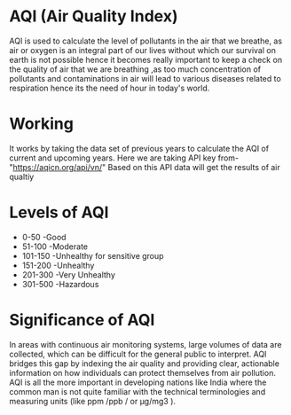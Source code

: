 # AQI (Air Quality Index)
AQI is used to calculate the level of pollutants in the air that we breathe, as air or oxygen is an integral part of our lives without which our survival on earth is not possible hence it becomes really important to keep a check on the quality of air that we are breathing ,as too much concentration of pollutants and contaminations in air will lead to various diseases related to respiration hence its the need of hour in today's world.

# Working
It works by taking the data set of previous years to calculate the AQI of current and upcoming years. Here we are taking API key from- "https://aqicn.org/api/vn/" Based on this API data will get the results of air qualtiy

# Levels of AQI
* 0-50 -Good
* 51-100 -Moderate
* 101-150 -Unhealthy for sensitive group
* 151-200 -Unhealthy
* 201-300 -Very Unhealthy
* 301-500 -Hazardous

# Significance of AQI
In areas with continuous air monitoring systems, large volumes of data are collected, which can be difficult for the general public to interpret. AQI bridges this gap by indexing the air quality and providing clear, actionable information on how individuals can protect themselves from air pollution.
AQI is all the more important in developing nations like India where the common man is not quite familiar with the technical terminologies and measuring units (like ppm /ppb / or µg/mg3 ).
